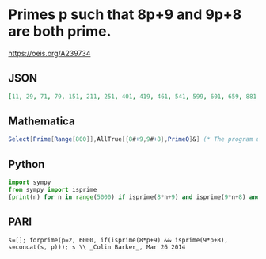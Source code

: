 # Primes p such that 8p\+9 and 9p\+8 are both prime\.
https://oeis.org/A239734
## JSON
```JSON
[11, 29, 71, 79, 151, 211, 251, 401, 419, 461, 541, 599, 601, 659, 881, 1129, 1231, 1381, 1831, 1901, 2309, 2521, 2741, 2851, 2879, 2969, 3011, 3121, 3301, 3319, 3511, 3581, 3719, 3761, 3779, 3851, 4099, 4241, 4561, 4649, 4691, 4969, 5021, 5209, 5531, 5641]
```
## Mathematica
```Mathematica
Select[Prime[Range[800]],AllTrue[{8#+9,9#+8},PrimeQ]&] (* The program uses the function AllTrue from Mathematica version 10 *) (* _Harvey P. Dale_, Aug 20 2014 *)
```
## Python
```Python
import sympy
from sympy import isprime
{print(n) for n in range(5000) if isprime(8*n+9) and isprime(9*n+8) and isprime(n)}
```
## PARI
```PARI
s=[]; forprime(p=2, 6000, if(isprime(8*p+9) && isprime(9*p+8), s=concat(s, p))); s \\ _Colin Barker_, Mar 26 2014
```
